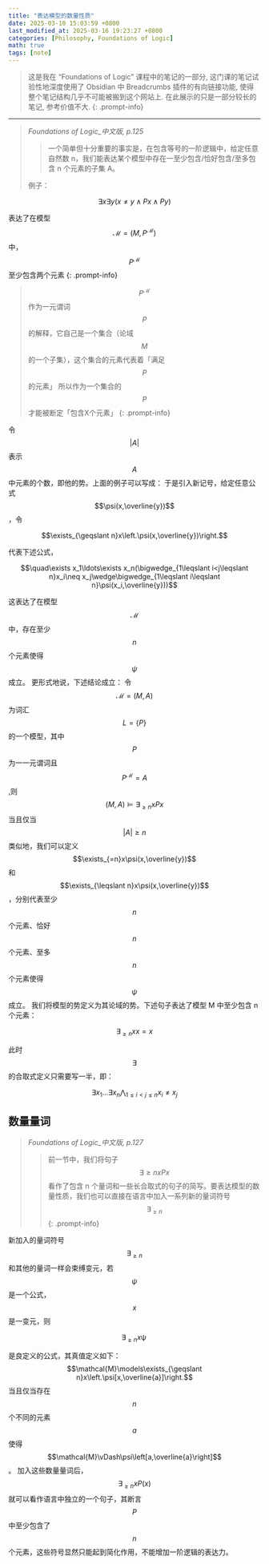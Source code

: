 ```yaml
---
title: "表达模型的数量性质"
date: 2025-03-10 15:03:59 +0800
last_modified_at: 2025-03-16 19:23:27 +0800
categories: [Philosophy, Foundations of Logic]
math: true
tags: [note]
---
```

>这是我在 “Foundations of Logic” 课程中的笔记的一部分, 这门课的笔记试验性地深度使用了 Obsidian 中 Breadcrumbs 插件的有向链接功能, 使得整个笔记结构几乎不可能被搬到这个网站上. 在此展示的只是一部分较长的笔记, 参考价值不大.
{: .prompt-info}

---


>*Foundations of Logic_中文版, p.125*
>
>> 一个简单但十分重要的事实是，在包含等号的一阶逻辑中，给定任意自然数 n，我们能表达某个模型中存在一至少包含/恰好包含/至多包含 n 个元素的子集 A。
>
>例子：

$$\exists x\exists y(x\neq y\land Px\land Py)$$

表达了在模型$$\mathcal{M}=(M,P^{\mathcal{M}})$$中，$$P^{\mathcal{M}}$$至少包含两个元素
{: .prompt-info}

>$$P^\mathcal{M}$$作为一元谓词$$P$$的解释，它自己是一个集合（论域$$M$$的一个子集），这个集合的元素代表着「满足$$P$$的元素」
>所以作为一个集合的$$P$$才能被断定「包含X个元素」
{: .prompt-info}

令$$\vert A\vert $$表示$$A$$中元素的个数，即他的势。上面的例子可以写成：
于是引入新记号，给定任意公式$$\psi(x,\overline{y})$$，令

$$\exists_{\geqslant n}x\left.\psi(x,\overline{y})\right.$$

代表下述公式，

$$\quad\exists x_1\ldots\exists x_n(\bigwedge_{1\leqslant i<j\leqslant n}x_i\neq x_j\wedge\bigwedge_{1\leqslant i\leqslant n}\psi(x_i,\overline{y}))$$

这表达了在模型$$\mathcal{M}$$中，存在至少$$n$$个元素使得$$\psi$$成立。
更形式地说，下述结论成立：
令$$\mathcal{M}=(M,A)$$为词汇$$L=\{P\}$$的一个模型，其中$$P$$为一一元谓词且$$P^\mathcal{M}=A$$,则$$(M,A)\models\exists_{\geqslant n}xPx$$当且仅当$$\vert A\vert \geqslant n$$
类似地，我们可以定义$$\exists_{=n}x\psi(x,\overline{y})$$和$$\exists_{\leqslant n}x\psi(x,\overline{y})$$，分别代表至少$$n$$个元素、恰好$$n$$个元素、至多$$n$$个元素使得$$\psi$$成立。
我们将模型的势定义为其论域的势。下述句子表达了模型 M 中至少包含 n 个元素：

$$\exists_{\geqslant n}xx=x$$

此时$$\exists$$的合取式定义只需要写一半，即：

$$\exists x_1\ldots\exists x_n\bigwedge_{1\leqslant i<j\leqslant n}x_i\neq x_j$$

## 数量量词
>*Foundations of Logic_中文版, p.127*
>
>> 前一节中，我们将句子$$\exists\geq nxPx$$看作了包含 n 个量词和一些长合取式的句子的简写。要表达模型的数量性质，我们也可以直接在语言中加入一系列新的量词符号$$\exists_{\geqslant n}$$
{: .prompt-info}

新加入的量词符号$$\exists_{\geq n}$$和其他的量词一样会束缚变元，若$$\psi$$是一个公式，$$x$$是一变元，则

$$\exists_{\geqslant n}x\operatorname{\psi}$$

是良定义的公式，其真值定义如下：
$$\mathcal{M}\models\exists_{\geqslant n}x\left.\psi[x,\overline{a}]\right.$$当且仅当存在$$n$$个不同的元素$$a$$使得$$\mathcal{M}\vDash\psi\left[a,\overline{a}\right]$$。
加入这些数量量词后，$$\exists_{\geq n}xP(x)$$就可以看作语言中独立的一个句子，其断言$$P$$中至少包含了$$n$$个元素，这些符号显然只能起到简化作用，不能增加一阶逻辑的表达力。
